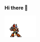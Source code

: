 ### Hi there 👋
<picture>
  <source media="(prefers-color-scheme: dark)" srcset="https://github.com/BrandonFlorian/assets/blob/main/zero-slash.gif">
  <source media="(prefers-color-scheme: light)" srcset="https://github.com/BrandonFlorian/assets/blob/main/zero-slash.gif">
  <img alt="Link" src="https://github.com/BrandonFlorian/assets/blob/main/zero-slash.gif">
</picture>

<!--
**BrandonFlorian/BrandonFlorian** is a ✨ _special_ ✨ repository because its `README.md` (this file) appears on your GitHub profile.

Here are some ideas to get you started:

- 🔭 I’m currently working on ...
- 🌱 I’m currently learning ...
- 👯 I’m looking to collaborate on ...
- 🤔 I’m looking for help with ...
- 💬 Ask me about ...
- 📫 How to reach me: ...
- 😄 Pronouns: ...
- ⚡ Fun fact: ...
-->
